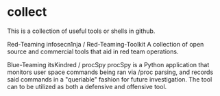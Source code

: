 # collect
This is a collection of useful tools or shells in github.


Red-Teaming
infosecn1nja / Red-Teaming-Toolkit 
A collection of open source and commercial tools that aid in red team operations. 


Blue-Teaming
itsKindred / procSpy 
procSpy is a Python application that monitors user space commands being ran via /proc parsing, and records said commands in a "queriable" fashion for future investigation. The tool can to be utilized as both a defensive and offensive tool.
